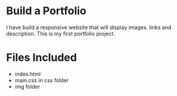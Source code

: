 # Build a Portfolio
I have build a responsive website that will display images. links and description.
This is my first portfolio project.

# Files Included

* index.html
* main.css in css folder
* img folder
